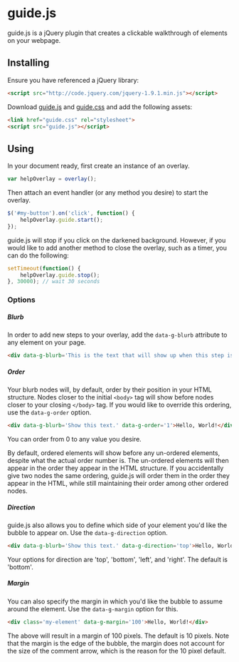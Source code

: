 # guide.js

guide.js is a jQuery plugin that creates a clickable walkthrough of elements on your webpage.

## Installing

Ensure you have referenced a jQuery library:

```HTML
<script src="http://code.jquery.com/jquery-1.9.1.min.js"></script>
```

Download [guide.js][0] and [guide.css][1] and add the following assets:

```HTML
<link href="guide.css" rel="stylesheet">
<script src="guide.js"></script>
```

## Using

In your document ready, first create an instance of an overlay.

```javascript
var helpOverlay = overlay();
```

Then attach an event handler (or any method you desire) to start the overlay.

```javascript
$('#my-button').on('click', function() {
	helpOverlay.guide.start();
});
```

guide.js will stop if you click on the darkened background. However, if you would like to add another method to close the overlay, such as a timer, you can do the following:

```javascript
setTimeout(function() {
	helpOverlay.guide.stop();
}, 30000); // wait 30 seconds
```

### Options

##### Blurb

In order to add new steps to your overlay, add the `data-g-blurb` attribute to any element on your page.

```HTML
<div data-g-blurb='This is the text that will show up when this step is reached.'>Hello, World!</div>
```

##### Order

Your blurb nodes will, by default, order by their position in your HTML structure. Nodes closer to the initial `<body>` tag will show before nodes closer to your closing `</body>` tag. If you would like to override this ordering, use the `data-g-order` option.

```HTML
<div data-g-blurb='Show this text.' data-g-order='1'>Hello, World!</div>
```

You can order from 0 to any value you desire.

By default, ordered elements will show before any un-ordered elements, despite what the actual order number is. The un-ordered elements will then appear in the order they appear in the HTML structure. If you accidentally give two nodes the same ordering, guide.js will order them in the order they appear in the HTML, while still maintaining their order among other ordered nodes.

##### Direction

guide.js also allows you to define which side of your element you'd like the bubble to appear on. Use the `data-g-direction` option.

```HTML
<div data-g-blurb='Show this text.' data-g-direction='top'>Hello, World!</div>
```
Your options for direction are 'top', 'bottom', 'left', and 'right'. The default is 'bottom'.

##### Margin

You can also specify the margin in which you'd like the bubble to assume around the element. Use the `data-g-margin` option for this.

```HTML
<div class='my-element' data-g-margin='100'>Hello, World!</div>
```

The above will result in a margin of 100 pixels. The default is 10 pixels. Note that the margin is the edge of the bubble, the margin does not account for the size of the comment arrow, which is the reason for the 10 pixel default.

 [0]: https://github.com/Dozyatom/guide.js/blob/master/guide.js
 [1]: https://github.com/Dozyatom/guide.js/blob/master/guide.css
